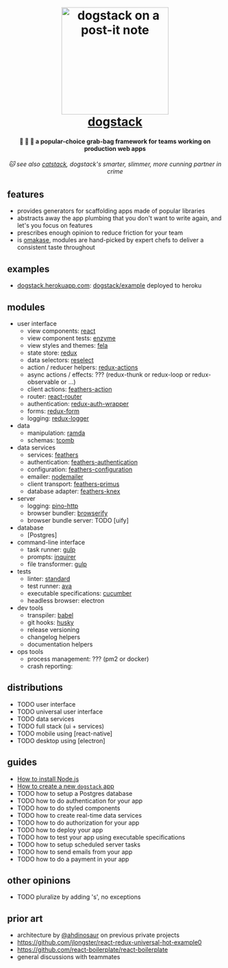 <h1 align="center">
  <img
    alt="dogstack on a post-it note"
    src="http://i.imgur.com/vjfouxn.jpg"
    height="250"
  />
  <br />
  <a href='https://github.com/enspiral-root-systems/dogstack'>
    dogstack
  </a>
</h1>

<h4 align="center">
  🐶 🐶 🐶 a popular-choice grab-bag framework for teams working on production web apps
</h4>

<h6 align="center">
  🐱 see also <a href='https://github.com/enspiral-root-systems/cat-stack'>catstack</a>, dogstack's smarter, slimmer, more cunning partner in crime
</h6>

## features

- provides generators for scaffolding apps made of popular libraries
- abstracts away the app plumbing that you don't want to write again, and let's you focus on features
- prescribes enough opinion to reduce friction for your team
- is [omakase](https://www.youtube.com/watch?v=E99FnoYqoII), modules are hand-picked by expert chefs to deliver a consistent taste throughout

## examples

- [dogstack.herokuapp.com](https://dogstack.herokuapp.com/): [dogstack/example](https://github.com/dogstack/example) deployed to heroku

## modules

- user interface
  - view components: [react](https://facebook.github.io/react/)
  - view component tests: [enzyme](http://airbnb.io/enzyme/)
  - view styles and themes: [fela](http://fela.js.org/)
  - state store: [redux](http://redux.js.org)
  - data selectors: [reselect](https://github.com/reactjs/reselect)
  - action / reducer helpers: [redux-actions](https://github.com/acdlite/redux-actions)
  - async actions / effects: ??? (redux-thunk or redux-loop or redux-observable or ...)
  - client actions: [feathers-action](https://github.com/ahdinosaur/feathers-action)
  - router: [react-router](https://github.com/ReactTraining/react-router)
  - authentication: [redux-auth-wrapper](https://github.com/mjrussell/redux-auth-wrapper)
  - forms: [redux-form](http://redux-form.com/)
  - logging: [redux-logger](https://www.npmjs.com/package/redux-logger)
- data
  - manipulation: [ramda](http://ramdajs.com/docs/)
  - schemas: [tcomb](https://github.com/gcanti/tcomb)
- data services
  - services: [feathers](https://docs.feathersjs.com/)
  - authentication: [feathers-authentication](https://github.com/feathersjs/feathers-authentication)
  - configuration: [feathers-configuration](https://github.com/feathersjs/feathers-configuration)
  - emailer: [nodemailer](https://nodemailer.com/about/)
  - client transport: [feathers-primus](https://github.com/feathersjs/feathers-primus)
  - database adapter: [feathers-knex](https://github.com/feathersjs/feathers-knex)
- server
  - logging: [pino-http](https://github.com/pinojs/pino-http)
  - browser bundler: [browserify](https://github.com/substack/node-browserify)
  - browser bundle server: TODO [uify]
- database
  - [Postgres]
- command-line interface
  - task runner: [gulp](https://github.com/gulpjs/gulp)
  - prompts: [inquirer](https://github.com/SBoudrias/Inquirer.js)
  - file transformer: [gulp](https://github.com/gulpjs/gulp)
- tests
  - linter: [standard](https://github.com/feross/standard)
  - test runner: [ava](https://github.com/avajs/ava)
  - executable specifications: [cucumber](https://github.com/cucumber/cucumber-js)
  - headless browser: electron
- dev tools
  - transpiler: [babel]()
  - git hooks: [husky](https://github.com/typicode/husky)
  - release versioning
  - changelog helpers
  - documentation helpers
- ops tools
  - process management: ??? (pm2 or docker)
  - crash reporting: 

## distributions

- TODO user interface
- TODO universal user interface
- TODO data services
- TODO full stack (ui + services)
- TODO mobile using [react-native]
- TODO desktop using [electron]

## guides

- [How to install Node.js](./guides/how-to-install-js.md)
- [How to create a new `dogstack` app](./guides/how-to-create-app.md)
- TODO how to setup a Postgres database
- TODO how to do authentication for your app
- TODO how to do styled components
- TODO how to create real-time data services
- TODO how to do authorization for your app
- TODO how to deploy your app
- TODO how to test your app using executable specifications
- TODO how to setup scheduled server tasks
- TODO how to send emails from your app
- TODO how to do a payment in your app

## other opinions

- TODO pluralize by adding 's', no exceptions

## prior art

- architecture by [@ahdinosaur](https://github.com/ahdinosaur) on previous private projects
- https://github.com/jlongster/react-redux-universal-hot-example0
- https://github.com/react-boilerplate/react-boilerplate
- general discussions with teammates
